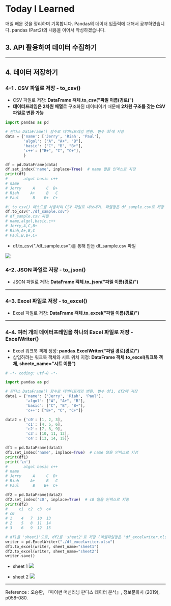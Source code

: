 # Today I Learned

매일 배운 것을 정리하며 기록합니다.
Pandas의 데이터 입출력에 대해서 공부하였습니다.
pandas (Part2)의 내용을 이어서 작성하겠습니다.

## 3. API 활용하여 데이터 수집하기

***

## 4. 데이터 저장하기

### 4-1 . CSV 파일로 저장 - to_csv()
- CSV 파일로 저장: **DataFrame 객체.to_csv("파일 이름(경로)")**
- **데이터프레임은 2차원 배열**로 구조화된 데이터이기 때문에 **2차원 구조를 갖는 CSV 파일로 변환 가능**

```python
import pandas as pd

# 판다스 DataFrame() 함수로 데이터프레임 변환. 변수 df에 저장
data = {'name': ['Jerry', 'Riah', 'Paul'],
        'algol': ["A", "A+", "B"],
        'basic': ["C", "B", "B+"],
        'c++': ["B+", "C", "C+"],
        }

df = pd.DataFrame(data)
df.set_index('name', inplace=True)  # name 열을 인덱스로 지정
print(df)
#       algol basic c++
# name
# Jerry     A     C  B+
# Riah     A+     B   C
# Paul      B    B+  C+

#! to_csv() 메소드를 사용하여 CSV 파일로 내보내기. 파열명은 df_sample.csv로 저장
df.to_csv("./df_sample.csv")
# df_sample.csv 파일
# name,algol,basic,c++
# Jerry,A,C,B+
# Riah,A+,B,C
# Paul,B,B+,C+

```
- df.to_csv("./df_sample.csv")를 통해 만든 df_sample.csv 파일

![](https://images.velog.io/images/qmasem/post/e0470bca-3b08-4b17-b255-47cdac74cc22/%E1%84%89%E1%85%B3%E1%84%8F%E1%85%B3%E1%84%85%E1%85%B5%E1%86%AB%E1%84%89%E1%85%A3%E1%86%BA%202021-02-28%20%E1%84%8B%E1%85%A9%E1%84%92%E1%85%AE%204.18.24.png)

### 4-2. JSON 파일로 저장 - to_json()
- JSON 파일로 저장: **DataFrame 객체.to_json("파일 이름(경로)")**

***

### 4-3. Excel 파일로 저장 - to_excel()
- Excel 파일로 저장: **DataFrame 객체.to_excel("파일 이름(경로)")**

***

### 4-4. 여러 개의 데이터프레임을 하나의 Excel 파일로 저장 - ExcelWriter()

- Excel 워크북 객체 생성: **pandas.ExcelWriter("파일 경로(경로)")**
- 삽입하려는 워크북 객체와 시트 위치 지정: **DataFrame 객체.to_excel(워크북 객체, sheete_name="시트 이름")**

```python
# -*- coding: utf-8 -*-

import pandas as pd

# 판다스 DataFrame() 함수로 데이터프레임 변환. 변수 df1, df2에 저장
data1 = {'name': ['Jerry', 'Riah', 'Paul'],
         'algol': ["A", "A+", "B"],
         'basic': ["C", "B", "B+"],
         'c++': ["B+", "C", "C+"]}

data2 = {'c0': [1, 2, 3],
         'c1': [4, 5, 6],
         'c2': [7, 8, 9],
         'c3': [10, 11, 12],
         'c4': [13, 14, 15]}

df1 = pd.DataFrame(data1)
df1.set_index('name', inplace=True)  # name 열을 인덱스로 지정
print(df1)
print('\n')
#       algol basic c++
# name
# Jerry     A     C  B+
# Riah     A+     B   C
# Paul      B    B+  C+

df2 = pd.DataFrame(data2)
df2.set_index('c0', inplace=True)  # c0 열을 인덱스로 지정
print(df2)
#     c1  c2  c3  c4
# c0
# 1    4   7  10  13
# 2    5   8  11  14
# 3    6   9  12  15

# df1을 'sheet1'으로, df2를 'sheet2'로 저장 (엑셀파일명은 "df_excelwriter.xlsx")
writer = pd.ExcelWriter("./df_excelwriter.xlsx")
df1.to_excel(writer, sheet_name="sheet1")
df2.to_excel(writer, sheet_name="sheet2")
writer.save()

```

- sheet 1
![](https://images.velog.io/images/qmasem/post/7de88bf5-2272-4d66-a369-14c5f9a3ef9c/%E1%84%89%E1%85%B3%E1%84%8F%E1%85%B3%E1%84%85%E1%85%B5%E1%86%AB%E1%84%89%E1%85%A3%E1%86%BA%202021-02-28%20%E1%84%8B%E1%85%A9%E1%84%92%E1%85%AE%204.30.05.png)

- sheet 2
![](https://images.velog.io/images/qmasem/post/80f60dcf-2ca4-403f-b508-2dce4edf30fc/%E1%84%89%E1%85%B3%E1%84%8F%E1%85%B3%E1%84%85%E1%85%B5%E1%86%AB%E1%84%89%E1%85%A3%E1%86%BA%202021-02-28%20%E1%84%8B%E1%85%A9%E1%84%92%E1%85%AE%204.30.18.png)
***

Reference : 오승환, 『파이썬 머신러닝 판다스 데이터 분석』, 정보문화사 (2019), p058-080.



